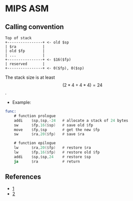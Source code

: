 # MIPS ASM

## Calling convention

```
Top of stack
+----------------+ <- old $sp
| $ra            |
| old $fp        |
| ...            |
+----------------+ <- $16($fp)
| reserved       |
+----------------+ <- 0($fp), 0($sp)
```

The stack size is at least $$(2*4 + 4*4) = 24$$.

- Example:
```asm
func:
    # function prologue
    addi    $sp,$sp,-24   # allocate a stack of 24 bytes
    sw      $fp,16($sp)   # save old $fp
    move    $fp,$sp       # get the new $fp
    sw      $ra,20($fp)   # save $ra

    # function epilogue
    lw      $ra,20($fp)   # restore $ra
    lw      $fp,16($fp)   # restore old $fp
    addi    $sp,$sp,24    # restore $sp
    ja      $ra           # return
```

## References
- [1](https://www.cs.purdue.edu/homes/hosking/502/spim/node23.html)
- [2](https://refspecs.linuxfoundation.org/elf/mipsabi.pdf)
